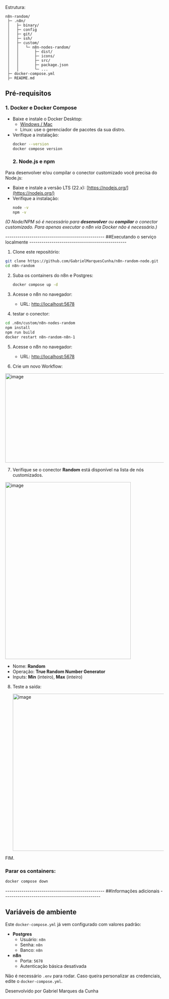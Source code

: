 Estrutura:
```
n8n-random/
 ├─ .n8n/
 │   ├─ binary/
 │   ├─ config
 │   ├─ git/
 │   ├─ ssh/
 │   ├─ custom/
 │   │   └─ n8n-nodes-random/
 │   │       ├─ dist/
 │   │       ├─ icons/
 │   │       ├─ src/
 │   │       ├─ package.json
 │   │       └─ ...
 ├─ docker-compose.yml
 ├─ README.md
```
## Pré-requisitos 
### 1. Docker e Docker Compose

- Baixe e instale o Docker Desktop:
  - [Windows / Mac](https://www.docker.com/products/docker-desktop/)
  - Linux: use o gerenciador de pacotes da sua distro.
- Verifique a instalação:
  ```bash
  docker --version
  docker compose version
  ```
  ### 2. Node.js e npm

Para desenvolver e/ou compilar o conector customizado você precisa do Node.js:

- Baixe e instale a versão LTS (22.x): [https://nodejs.org/](https://nodejs.org/)
- Verifique a instalação:
  ```bash
  node -v
  npm -v
  ```
*(O Node/NPM só é necessário para **desenvolver** ou **compilar** o conector customizado. Para apenas executar o n8n via Docker não é necessário.)*


------------------------------------------------- ##Executando o serviço localmente ------------------------------------------------

 1. Clone este repositório:
   ```bash
   git clone https://github.com/GabrielMarquesCunha/n8n-random-node.git
   cd n8n-random
   ```

2. Suba os containers do n8n e Postgres:
   ```bash
   docker compose up -d
   ```

3. Acesse o n8n no navegador:
   - URL: [http://localhost:5678](http://localhost:5678)

4. testar o conector:

```bash
cd .n8n/custom/n8n-nodes-random
npm install
npm run build
docker restart n8n-random-n8n-1
```


5. Acesse o n8n no navegador:
   - URL: [http://localhost:5678](http://localhost:5678)
  
6. Crie um novo Workflow:
   
 <img width="582" height="284" alt="image" src="https://github.com/user-attachments/assets/e9d9477e-c7ad-4a38-89ae-e5752b8e2d6f" />

7. Verifique se o conector **Random** está disponível na lista de nós customizados.
 <img width="399" height="563" alt="image" src="https://github.com/user-attachments/assets/6cf57258-879c-4099-8ccc-44a96bce3841" />
 
- Nome: **Random**
- Operação: **True Random Number Generator**
- Inputs: **Min** (inteiro), **Max** (inteiro)

8. Teste a saída:
   
   <img width="1449" height="500" alt="image" src="https://github.com/user-attachments/assets/38da9246-10ab-447e-ac32-33e4c395ae55" />



FIM.



### Parar os containers:

```bash
docker compose down
```


------------------------------------------------- ##Informações adicionais ------------------------------------------------



## Variáveis de ambiente

Este `docker-compose.yml` já vem configurado com valores padrão:

- **Postgres**
  - Usuário: `n8n`
  - Senha: `n8n`
  - Banco: `n8n`
- **n8n**
  - Porta: `5678`
  - Autenticação básica desativada

Não é necessário `.env` para rodar. Caso queira personalizar as credenciais, edite o `docker-compose.yml`. 

Desenvolvido por Gabriel Marques da Cunha
